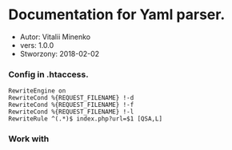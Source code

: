 # Documentation for Yaml parser.
* Autor: Vitalii Minenko
* vers: 1.0.0
* Stworzony: 2018-02-02
### Config in .htaccess.

```apacheconfig
RewriteEngine on
RewriteCond %{REQUEST_FILENAME} !-d
RewriteCond %{REQUEST_FILENAME} !-f
RewriteCond %{REQUEST_FILENAME} !-l
RewriteRule ^(.*)$ index.php?url=$1 [QSA,L]
```

### Work with 

